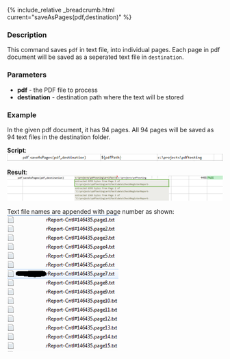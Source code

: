 {% include_relative _breadcrumb.html current="saveAsPages(pdf,destination)" %}


### Description
This command saves `pdf` in text file, into individual pages.  Each page in pdf document will be saved as 
a seperated text file in `destination`.


### Parameters
- **pdf** \- the PDF file to process
- **destination** \- destination path where the text will be stored


### Example
In the given pdf document, it has 94 pages. All 94 pages will be saved as 94 text files in the destination folder.

**Script**:<br/>
![script](image/saveAsPages_01.png)

**Result**:<br/>
![output](image/saveAsPages_02.png)

Text file names are appended with page number as shown:<br/>
![](image/saveAsPages_03.png)
